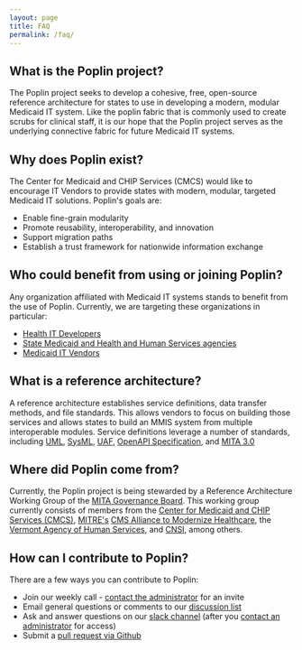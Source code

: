 ```yaml
---
layout: page
title: FAQ
permalink: /faq/
---
```


## What is the Poplin project?
The Poplin project seeks to develop a cohesive, free, open-source reference architecture for states to use in developing a modern, modular Medicaid IT system.  Like the poplin fabric that is commonly used to create scrubs for clinical staff, it is our hope that the Poplin project serves as the underlying connective fabric for future Medicaid IT systems.

## Why does Poplin exist?
The Center for Medicaid and CHIP Services (CMCS) would like to encourage IT Vendors to provide states with modern, modular, targeted Medicaid IT solutions.  Poplin's goals are:

- Enable fine-grain modularity
- Promote reusability, interoperability, and innovation
- Support migration paths
- Establish a trust framework for nationwide information exchange


## Who could benefit from using or joining Poplin?
Any organization affiliated with Medicaid IT systems stands to benefit from the use of Poplin. Currently, we are targeting these organizations in particular:

- [Health IT Developers](/developers)
- [State Medicaid and Health and Human Services agencies](/states)
- [Medicaid IT Vendors](/vendors)

## What is a reference architecture?
A reference architecture establishes service definitions, data transfer methods, and file standards.  This allows vendors to focus on building those services and allows states to build an MMIS system from multiple interoperable modules.  Service definitions leverage a number of standards, including [UML](http://www.omg.org/spec/UML/), [SysML](http://www.omg.org/spec/SysML/), [UAF](http://www.omg.org/spec/UAF/), [OpenAPI Specification](https://github.com/OAI/OpenAPI-Specification), and [MITA 3.0](https://www.medicaid.gov/medicaid/data-and-systems/mita/mita-30/index.html)

## Where did Poplin come from?
Currently, the Poplin project is being stewarded by a Reference Architecture Working Group of the [MITA Governance Board](https://www.medicaid.gov/medicaid/data-and-systems/mita/governance/index.html).  This working group currently consists of members from the [Center for Medicaid and CHIP Services (CMCS)](https://www.medicaid.gov/), [MITRE's](https://www.mitre.org) [CMS Alliance to Modernize Healthcare](https://www.mitre.org/centers/cms-alliances-to-modernize-healthcare/who-we-are), the [Vermont Agency of Human Services](http://humanservices.vermont.gov/), and [CNSI](http://www.cns-inc.com/), among others.
<!-- Does order matter here?  Is anyone offended by being called out here? -->

## How can I contribute to Poplin?
There are a few ways you can contribute to Poplin:

- Join our weekly call - [contact the administrator](mailto:team@projectpoplin.org?Subject=Join%20Weekly%20Poplin%20Call) for an invite
- Email general questions or comments to our [discussion list](mailto:info@projectpoplin.org)
- Ask and answer questions on our [slack channel](https://mita-rawg.slack.com/) (after you [contact an administrator](mailto:team@projectpoplin.org?Subject=Slack%20Access%20for%20Poplin) for access)
- Submit a [pull request via Github](https://github.com/MITA-Governance-Board/Poplin/pulls)
